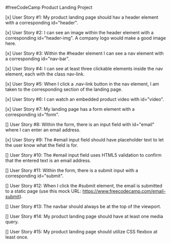 #freeCodeCamp Product Landing Project

[x] User Story #1: My product landing page should
hav a header element with a corresponding
id="header". 

[x] User Story #2: I can see an image within the
header element with a corresponding
id="header-img". A company logo would make a good
image here.

[x] User Story #3: Within the #header element I
can see a nav element with a corresponding
id="nav-bar". 

[x] User Story #4: I can see at least three
clickable elements inside the nav element, each
with the class nav-link. 

[x] User Story #5: When I click a .nav-link button
in the nav element, I am taken to the
corresponding section of the landing page.

[x] User Story #6: I can watch an embedded product
video with id="video".

[x] User Story #7: My landing page has a form
element with a corresponding id="form". 

[] User Story #8: Within the form, there is an
input field with id="email" where I can enter an
email address. 

[x] User Story #9: The #email input field should
have placeholder text to let the user know what
the field is for.

[] User Story #10: The #email input field uses
HTML5 validation to confirm that the entered text
is an email address.

[] User Story #11: Within the form, there is a
submit input with a corresponding id="submit".

[] User Story #12: When I click the #submit
element, the email is submitted to a static page
(use this mock URL:
https://www.freecodecamp.com/email-submit).

[] User Story #13: The navbar should always be at
the top of the viewport.

[] User Story #14: My product landing page should
have at least one media query.

[] User Story #15: My product landing page should
utilize CSS flexbox at least once.
